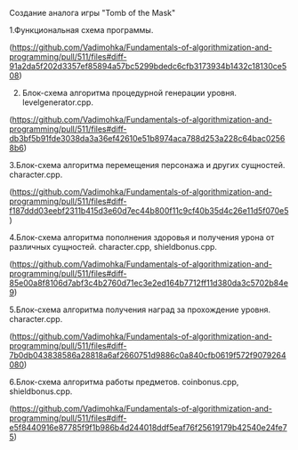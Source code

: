 Создание аналога игры "Tomb of the Mask"

1.Функциональная схема программы.

(https://github.com/Vadimohka/Fundamentals-of-algorithmization-and-programming/pull/511/files#diff-91a2da5f202d3357ef85894a57bc5299bdedc6cfb3173934b1432c18130ce508)

2. Блок-схема алгоритма процедурной генерации уровня.
levelgenerator.cpp.

(https://github.com/Vadimohka/Fundamentals-of-algorithmization-and-programming/pull/511/files#diff-db3bf5b91fde3038da3a36ef42610e51b8974aca788d253a228c64bac02568b6)

3.Блок-схема алгоритма перемещения персонажа и других сущностей.
character.cpp.

(https://github.com/Vadimohka/Fundamentals-of-algorithmization-and-programming/pull/511/files#diff-f187ddd03eebf2311b415d3e60d7ec44b800f11c9cf40b35d4c26e11d5f070e5)

4.Блок-схема алгоритма пополнения здоровья и получения урона от различных сущностей.
character.cpp, shieldbonus.cpp.

(https://github.com/Vadimohka/Fundamentals-of-algorithmization-and-programming/pull/511/files#diff-85e00a8f8106d7abf3c4b2760d71ec3e2ed164b7712ff11d380da3c5702b84e9)

5.Блок-схема алгоритма получения наград за прохождение уровня.
character.cpp.

(https://github.com/Vadimohka/Fundamentals-of-algorithmization-and-programming/pull/511/files#diff-7b0db043838586a28818a6af2660751d9886c0a840cfb0619f572f9079264080)

6.Блок-схема алгоритма работы предметов.
coinbonus.cpp, shieldbonus.cpp.

(https://github.com/Vadimohka/Fundamentals-of-algorithmization-and-programming/pull/511/files#diff-e5f8440916e87785f9f1b986b4d244018ddf5eaf76f25619179b42540e24fe75)